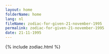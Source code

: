 ```yaml
---
layout: home
folderName: home
lang: nl
fileName: zodiac-for-given-21-november-1995
permalink: zodiac-for-given-21-november-1995
date: 21-11-1995
---
```

{% include zodiac.html %}
